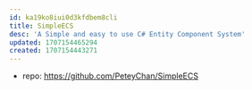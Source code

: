 ```yaml
---
id: ka19ko8iui0d3kfdbem8cli
title: SimpleECS
desc: 'A Simple and easy to use C# Entity Component System'
updated: 1707154465294
created: 1707154443271
---
```


- repo: https://github.com/PeteyChan/SimpleECS